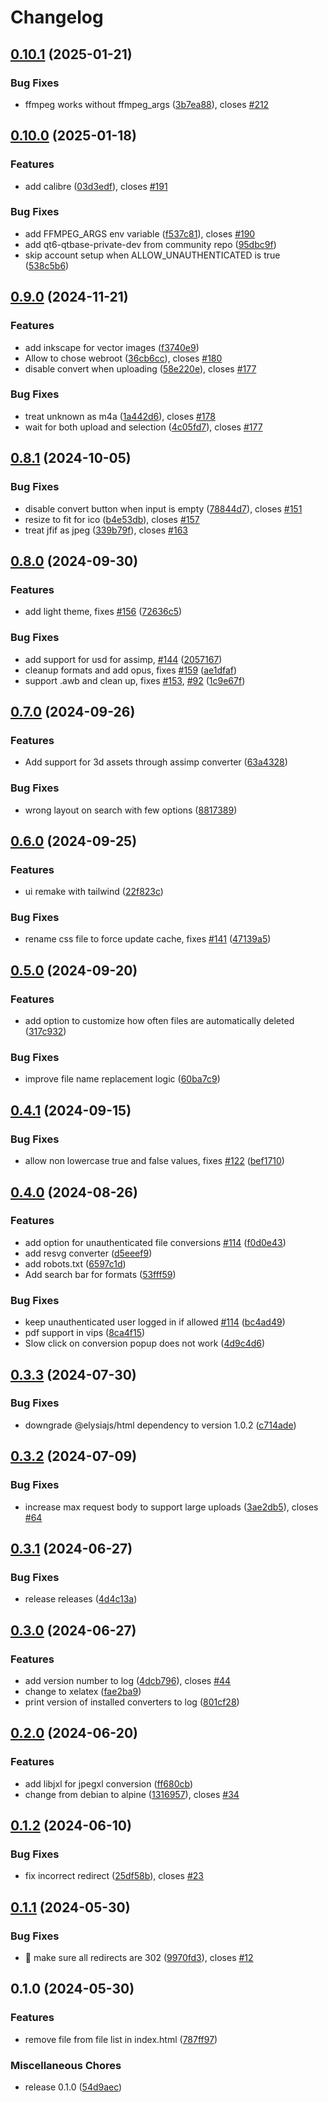 # Changelog

## [0.10.1](https://github.com/C4illin/ConvertX/compare/v0.10.0...v0.10.1) (2025-01-21)


### Bug Fixes

* ffmpeg works without ffmpeg_args ([3b7ea88](https://github.com/C4illin/ConvertX/commit/3b7ea88b7382f7c21b120bdc9bda5bb10547f55d)), closes [#212](https://github.com/C4illin/ConvertX/issues/212)

## [0.10.0](https://github.com/C4illin/ConvertX/compare/v0.9.0...v0.10.0) (2025-01-18)


### Features

* add calibre ([03d3edf](https://github.com/C4illin/ConvertX/commit/03d3edfff65c252dd4b8922fc98257c089c1ff74)), closes [#191](https://github.com/C4illin/ConvertX/issues/191)


### Bug Fixes

* add FFMPEG_ARGS env variable ([f537c81](https://github.com/C4illin/ConvertX/commit/f537c81db7815df8017f834e3162291197e1c40f)), closes [#190](https://github.com/C4illin/ConvertX/issues/190)
* add qt6-qtbase-private-dev from community repo ([95dbc9f](https://github.com/C4illin/ConvertX/commit/95dbc9f678bec7e6e2c03587e1473fb8ff708ea3))
* skip account setup when ALLOW_UNAUTHENTICATED is true ([538c5b6](https://github.com/C4illin/ConvertX/commit/538c5b60c9e27a8184740305475245da79bae143))

## [0.9.0](https://github.com/C4illin/ConvertX/compare/v0.8.1...v0.9.0) (2024-11-21)


### Features

* add inkscape for vector images ([f3740e9](https://github.com/C4illin/ConvertX/commit/f3740e9ded100b8500f3613517960248bbd3c210))
* Allow to chose webroot ([36cb6cc](https://github.com/C4illin/ConvertX/commit/36cb6cc589d80d0a87fa8dbe605db71a9a2570f9)), closes [#180](https://github.com/C4illin/ConvertX/issues/180)
* disable convert when uploading ([58e220e](https://github.com/C4illin/ConvertX/commit/58e220e82d7f9c163d6ea4dc31092c08a3e254f4)), closes [#177](https://github.com/C4illin/ConvertX/issues/177)


### Bug Fixes

* treat unknown as m4a ([1a442d6](https://github.com/C4illin/ConvertX/commit/1a442d6e69606afef63b1e7df36aa83d111fa23d)), closes [#178](https://github.com/C4illin/ConvertX/issues/178)
* wait for both upload and selection ([4c05fd7](https://github.com/C4illin/ConvertX/commit/4c05fd72bbbf91ee02327f6fcbf749b78272376b)), closes [#177](https://github.com/C4illin/ConvertX/issues/177)

## [0.8.1](https://github.com/C4illin/ConvertX/compare/v0.8.0...v0.8.1) (2024-10-05)


### Bug Fixes

* disable convert button when input is empty ([78844d7](https://github.com/C4illin/ConvertX/commit/78844d7bd55990789ed07c81e49043e688cbe656)), closes [#151](https://github.com/C4illin/ConvertX/issues/151)
* resize to fit for ico ([b4e53db](https://github.com/C4illin/ConvertX/commit/b4e53dbb8e70b3a95b44e5b756759d16117a87e1)), closes [#157](https://github.com/C4illin/ConvertX/issues/157)
* treat jfif as jpeg ([339b79f](https://github.com/C4illin/ConvertX/commit/339b79f786131deb93f0d5683e03178fdcab1ef5)), closes [#163](https://github.com/C4illin/ConvertX/issues/163)

## [0.8.0](https://github.com/C4illin/ConvertX/compare/v0.7.0...v0.8.0) (2024-09-30)


### Features

* add light theme, fixes [#156](https://github.com/C4illin/ConvertX/issues/156) ([72636c5](https://github.com/C4illin/ConvertX/commit/72636c5059ebf09c8fece2e268293650b2f8ccf6))


### Bug Fixes

* add support for usd for assimp, [#144](https://github.com/C4illin/ConvertX/issues/144) ([2057167](https://github.com/C4illin/ConvertX/commit/20571675766209ad1251f07e687d29a6791afc8b))
* cleanup formats and add opus, fixes [#159](https://github.com/C4illin/ConvertX/issues/159) ([ae1dfaf](https://github.com/C4illin/ConvertX/commit/ae1dfafc9d9116a57b08c2f7fc326990e00824b0))
* support .awb and clean up, fixes [#153](https://github.com/C4illin/ConvertX/issues/153), [#92](https://github.com/C4illin/ConvertX/issues/92) ([1c9e67f](https://github.com/C4illin/ConvertX/commit/1c9e67fc3201e0e5dee91e8981adf34daaabf33a))

## [0.7.0](https://github.com/C4illin/ConvertX/compare/v0.6.0...v0.7.0) (2024-09-26)


### Features

* Add support for 3d assets through assimp converter ([63a4328](https://github.com/C4illin/ConvertX/commit/63a4328d4a1e01df3e0ec4a877bad8c8ffe71129))


### Bug Fixes

* wrong layout on search with few options ([8817389](https://github.com/C4illin/ConvertX/commit/88173891ba2d69da46eda46f3f598a9b54f26f96))

## [0.6.0](https://github.com/C4illin/ConvertX/compare/v0.5.0...v0.6.0) (2024-09-25)


### Features

* ui remake with tailwind ([22f823c](https://github.com/C4illin/ConvertX/commit/22f823c535b20382981f86a13616b830a1f3392f))


### Bug Fixes

* rename css file to force update cache, fixes [#141](https://github.com/C4illin/ConvertX/issues/141) ([47139a5](https://github.com/C4illin/ConvertX/commit/47139a550bd3d847da288c61bf8f88953b79c673))

## [0.5.0](https://github.com/C4illin/ConvertX/compare/v0.4.1...v0.5.0) (2024-09-20)


### Features

* add option to customize how often files are automatically deleted ([317c932](https://github.com/C4illin/ConvertX/commit/317c932c2a26280bf37ed3d3bf9b879413590f5a))


### Bug Fixes

* improve file name replacement logic ([60ba7c9](https://github.com/C4illin/ConvertX/commit/60ba7c93fbdc961f3569882fade7cc13dee7a7a5))

## [0.4.1](https://github.com/C4illin/ConvertX/compare/v0.4.0...v0.4.1) (2024-09-15)


### Bug Fixes

* allow non lowercase true and false values, fixes [#122](https://github.com/C4illin/ConvertX/issues/122) ([bef1710](https://github.com/C4illin/ConvertX/commit/bef1710e3376baa7e25c107ded20a40d18b8c6b0))

## [0.4.0](https://github.com/C4illin/ConvertX/compare/v0.3.3...v0.4.0) (2024-08-26)


### Features

* add option for unauthenticated file conversions [#114](https://github.com/C4illin/ConvertX/issues/114) ([f0d0e43](https://github.com/C4illin/ConvertX/commit/f0d0e4392983c3e4c530304ea88e023fda9bcac0))
* add resvg converter ([d5eeef9](https://github.com/C4illin/ConvertX/commit/d5eeef9f6884b2bb878508bed97ea9ceaa662995))
* add robots.txt ([6597c1d](https://github.com/C4illin/ConvertX/commit/6597c1d7caeb4dfb6bc47b442e4dfc9840ad12b7))
* Add search bar for formats ([53fff59](https://github.com/C4illin/ConvertX/commit/53fff594fc4d69306abcb2a5cad890fcd0953a58))


### Bug Fixes

* keep unauthenticated user logged in if allowed [#114](https://github.com/C4illin/ConvertX/issues/114) ([bc4ad49](https://github.com/C4illin/ConvertX/commit/bc4ad492852fad8cb832a0c03485cccdd7f7b117))
* pdf support in vips ([8ca4f15](https://github.com/C4illin/ConvertX/commit/8ca4f1587df7f358893941c656d78d75f04dac93))
* Slow click on conversion popup does not work ([4d9c4d6](https://github.com/C4illin/ConvertX/commit/4d9c4d64aa0266f3928935ada68d91ac81f638aa))

## [0.3.3](https://github.com/C4illin/ConvertX/compare/v0.3.2...v0.3.3) (2024-07-30)


### Bug Fixes

* downgrade @elysiajs/html dependency to version 1.0.2 ([c714ade](https://github.com/C4illin/ConvertX/commit/c714ade3e23865ba6cfaf76c9e7259df1cda222c))

## [0.3.2](https://github.com/C4illin/ConvertX/compare/v0.3.1...v0.3.2) (2024-07-09)


### Bug Fixes

* increase max request body to support large uploads ([3ae2db5](https://github.com/C4illin/ConvertX/commit/3ae2db5d9b36fe3dcd4372ddcd32aa573ea59aa6)), closes [#64](https://github.com/C4illin/ConvertX/issues/64)

## [0.3.1](https://github.com/C4illin/ConvertX/compare/v0.3.0...v0.3.1) (2024-06-27)


### Bug Fixes

* release releases ([4d4c13a](https://github.com/C4illin/ConvertX/commit/4d4c13a8d85ec7c9209ad41cdbea7d4380b0edbf))

## [0.3.0](https://github.com/C4illin/ConvertX/compare/v0.2.0...v0.3.0) (2024-06-27)


### Features

* add version number to log ([4dcb796](https://github.com/C4illin/ConvertX/commit/4dcb796e1bd27badc078d0638076cd9f1e81c4a4)), closes [#44](https://github.com/C4illin/ConvertX/issues/44)
* change to xelatex ([fae2ba9](https://github.com/C4illin/ConvertX/commit/fae2ba9c54461dccdccd1bfb5e76398540d11d0b))
* print version of installed converters to log ([801cf28](https://github.com/C4illin/ConvertX/commit/801cf28d1e5edac9353b0b16be75a4fb48470b8a))

## [0.2.0](https://github.com/C4illin/ConvertX/compare/v0.1.2...v0.2.0) (2024-06-20)


### Features

* add libjxl for jpegxl conversion ([ff680cb](https://github.com/C4illin/ConvertX/commit/ff680cb29534a25c3148a90fd064bb86c71fb482))
* change from debian to alpine ([1316957](https://github.com/C4illin/ConvertX/commit/13169574f0134ae236f8d41287bb73930b575e82)), closes [#34](https://github.com/C4illin/ConvertX/issues/34)

## [0.1.2](https://github.com/C4illin/ConvertX/compare/v0.1.1...v0.1.2) (2024-06-10)


### Bug Fixes

* fix incorrect redirect ([25df58b](https://github.com/C4illin/ConvertX/commit/25df58ba82321aaa6617811a6995cb96c2a00a40)), closes [#23](https://github.com/C4illin/ConvertX/issues/23)

## [0.1.1](https://github.com/C4illin/ConvertX/compare/v0.1.0...v0.1.1) (2024-05-30)


### Bug Fixes

* :bug: make sure all redirects are 302 ([9970fd3](https://github.com/C4illin/ConvertX/commit/9970fd3f89190af96f8762edc3817d1e03082b3a)), closes [#12](https://github.com/C4illin/ConvertX/issues/12)

## 0.1.0 (2024-05-30)


### Features

* remove file from file list in index.html ([787ff97](https://github.com/C4illin/ConvertX/commit/787ff9741ecbbf4fb4c02b43bd22a214a173fd7b))


### Miscellaneous Chores

* release 0.1.0 ([54d9aec](https://github.com/C4illin/ConvertX/commit/54d9aecbf949689b12aa7e5e8e9be7b9032f4431))
